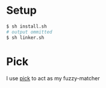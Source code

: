 # Setup
```bash
$ sh install.sh
# output ommitted
$ sh linker.sh
```

# Pick
I use [pick][pick] to act as my fuzzy-matcher

[pick]: http://github.com/thoughtbot/pick
